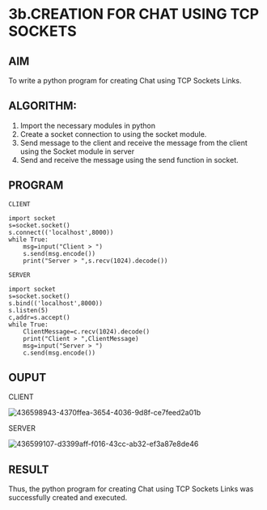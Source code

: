 # 3b.CREATION FOR CHAT USING TCP SOCKETS
## AIM
To write a python program for creating Chat using TCP Sockets Links.
## ALGORITHM:
1. Import the necessary modules in python
2. Create a socket connection to using the socket module.
3. Send message to the client and receive the message from the client using the Socket module in
 server
4. Send and receive the message using the send function in socket.
## PROGRAM
```
CLIENT

import socket
s=socket.socket()
s.connect(('localhost',8000))
while True:
    msg=input("Client > ")
    s.send(msg.encode())
    print("Server > ",s.recv(1024).decode())
```
```
SERVER

import socket
s=socket.socket()
s.bind(('localhost',8000))
s.listen(5)
c,addr=s.accept()
while True:
    ClientMessage=c.recv(1024).decode()
    print("Client > ",ClientMessage)
    msg=input("Server > ")
    c.send(msg.encode())
```

## OUPUT

CLIENT

![436598943-4370ffea-3654-4036-9d8f-ce7feed2a01b](https://github.com/user-attachments/assets/d2b09874-d50b-43a7-9fcb-08d6d5f804da)

SERVER

![436599107-d3399aff-f016-43cc-ab32-ef3a87e8de46](https://github.com/user-attachments/assets/71ccc5e1-e30a-474a-8b2c-6916f9e30fba)


## RESULT
Thus, the python program for creating Chat using TCP Sockets Links was successfully 
created and executed.
